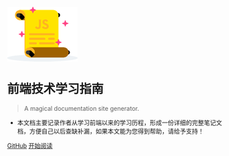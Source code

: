 <!-- <img width="180px" style="border-radius: 50%" bor src="http://upload.mobiletrain.org/2020/0215/1581742334217.png"> -->

![logo](logo.png)
# 前端技术学习指南
> A magical documentation site generator.

- 本文档主要记录作者从学习前端以来的学习历程，形成一份详细的完整笔记文档，方便自己以后查缺补漏，如果本文能为您得到帮助，请给予支持！

<!-- [![stars](https://badgen.net/github/stars/Q-Angelo/Nodejs-Roadmap?icon=github&color=4ab8a1)](https://github.com/Q-Angelo/Nodejs-Roadmap) [![forks](https://badgen.net/github/forks/Q-Angelo/Nodejs-Roadmap?icon=github&color=4ab8a1)](https://github.com/Q-Angelo/Nodejs-Roadmap) -->

[GitHub](https://github.com/cyh756085049/web-book)
[开始阅读](README)